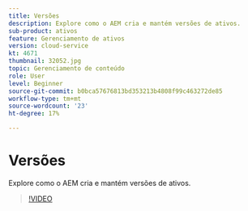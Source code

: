```yaml
---
title: Versões
description: Explore como o AEM cria e mantém versões de ativos.
sub-product: ativos
feature: Gerenciamento de ativos
version: cloud-service
kt: 4671
thumbnail: 32052.jpg
topic: Gerenciamento de conteúdo
role: User
level: Beginner
source-git-commit: b0bca57676813bd353213b4808f99c463272de85
workflow-type: tm+mt
source-wordcount: '23'
ht-degree: 17%

---
```



# Versões

Explore como o AEM cria e mantém versões de ativos.

>[!VIDEO](https://video.tv.adobe.com/v/32052/?quality=12&learn=on&hidetitle=true)
